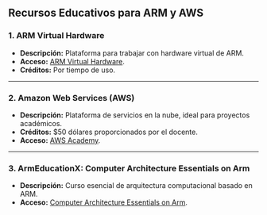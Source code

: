

## Recursos Educativos para ARM y AWS

### 1. **ARM Virtual Hardware**
- **Descripción:** Plataforma para trabajar con hardware virtual de ARM.  
- **Acceso:** [ARM Virtual Hardware](https://app.avh.corellium.com/login).  
- **Créditos:** Por tiempo de uso.  

---

### 2. **Amazon Web Services (AWS)**
- **Descripción:** Plataforma de servicios en la nube, ideal para proyectos académicos.  
- **Créditos:** $50 dólares proporcionados por el docente.  
- **Acceso:** [AWS Academy](https://awsacademy.instructure.com).  

---

### 3. **ArmEducationX: Computer Architecture Essentials on Arm**
- **Descripción:** Curso esencial de arquitectura computacional basado en ARM.  
- **Acceso:** [Computer Architecture Essentials on Arm](https://www.edx.org/learn/computer-architecture/arm-education-computer-architecture-essentials-on-arm).  

